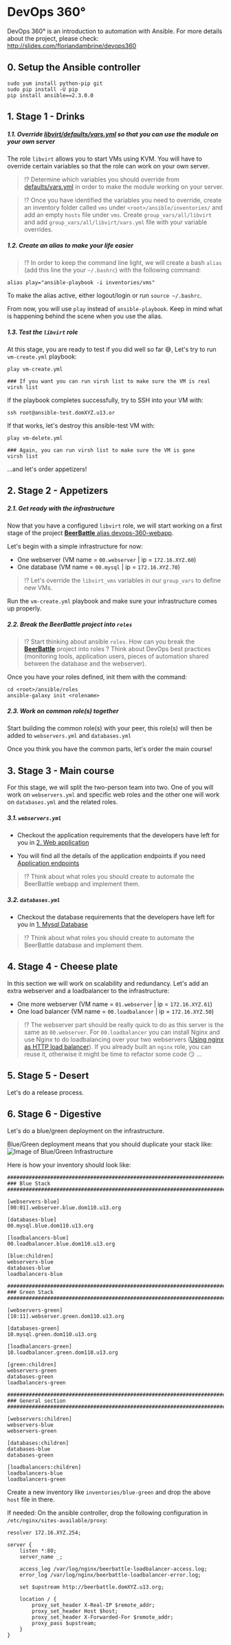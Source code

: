 # DevOps 360°

DevOps 360° is an introduction to automation with Ansible. For more details about the project, please check: http://slides.com/floriandambrine/devops360

## 0. Setup the Ansible controller

```
sudo yum install python-pip git
sudo pip install -U pip
pip install ansible==2.3.0.0
```

## 1. Stage 1 - Drinks

##### 1.1. Override [libvirt/defaults/vars.yml](ansible/roles/libvirt/defaults/main.yml) so that you can use the module on your own server

The role `libvirt` allows you to start VMs using KVM. You will have to override certain variables so that the role can work on your own server.

> :interrobang: Determine which variables you should override from [defaults/vars.yml](ansible/roles/libvirt/defaults/main.yml) in order to make the module working on your server.

> :interrobang: Once you have identified the variables you need to override, create an inventory folder called `vms` under `<root>/ansible/inventories/` and add an empty `hosts` file under `vms`. Create `group_vars/all/libvirt` and add `group_vars/all/libvirt/vars.yml` file with your variable overrides.

##### 1.2. Create an alias to make your life easier

> :interrobang: In order to keep the command line light, we will create a bash `alias` (add this line the your `~/.bashrc`) with the following command:

```
alias play="ansible-playbook -i inventories/vms"
```

To make the alias active, either logout/login or run `source ~/.bashrc`.

From now, you will use `play` instead of `ansible-playbook`. Keep in mind what is happening behind the scene when you use the alias.

##### 1.3. Test the `libvirt` role

At this stage, you are ready to test if you did well so far :sweat_smile:, Let's try to run `vm-create.yml` playbook:

```
play vm-create.yml

### If you want you can run virsh list to make sure the VM is real
virsh list
```

If the playbook completes successfully, try to SSH into your VM with:

```
ssh root@ansible-test.domXYZ.u13.or
```

If that works, let's destroy this ansible-test VM with:

```
play vm-delete.yml

### Again, you can run virsh list to make sure the VM is gone
virsh list
```

...and let's order appetizers!

## 2. Stage 2 - Appetizers

##### 2.1. Get ready with the infrastructure

Now that you have a configured `libvirt` role, we will start working on a first stage of the project [**BeerBattle** alias devops-360-webapp](https://github.com/Lowess/devops-360-webapp).

Let's begin with a simple infrastructure for now:
  * One webserver (VM name = `00.webserver` | ip = `172.16.XYZ.60`)
  * One database (VM name = `00.mysql` | ip = `172.16.XYZ.70`)

> :interrobang: Let's override the `libvirt_vms` variables in our `group_vars` to define new VMs.

Run the `vm-create.yml` playbook and make sure your infrastructure comes up properly.

##### 2.2. Break the **BeerBattle** project into `roles`

> :interrobang: Start thinking about ansible `roles`. How can you break the [**BeerBattle**](https://github.com/Lowess/devops-360-webapp) project into roles ? Think about DevOps best practices (monitoring tools, application users, pieces of automation shared between the database and the webserver).

Once you have your roles defined, init them with the command:
```
cd <root>/ansible/roles
ansible-galaxy init <rolename>
```

##### 2.3. Work on common role(s) together

Start building the common role(s) with your peer, this role(s) will then be added to `webservers.yml` and `databases.yml`

Once you think you have the common parts, let's order the main course!

## 3. Stage 3 - Main course

For this stage, we will split the two-person team into two. One of you will work on `webservers.yml` and specific web roles and the other one will work on `databases.yml` and the related roles.

##### 3.1. `webservers.yml`

* Checkout the application requirements that the developers have left for you in [2. Web application](https://github.com/Lowess/devops-360-webapp#2-web-application)

* You will find all the details of the application endpoints if you need [Application endpoints](https://github.com/Lowess/devops-360-webapp#22-application-endpoints)
> :interrobang: Think about what roles you should create to automate the BeerBattle webapp and implement them.

##### 3.2. `databases.yml`

* Checkout the database requirements that the developers have left for you in [1. Mysql Database](https://github.com/Lowess/devops-360-webapp#1-mysql-database)

> :interrobang: Think about what roles you should create to automate the BeerBattle database and implement them.

## 4. Stage 4 - Cheese plate

In this section we will work on scalability and redundancy. Let's add an extra webserver and a loadbalancer to the infrastructure:
  * One more webserver (VM name = `01.webserver` | ip = `172.16.XYZ.61`)
  * One load balancer (VM name = `00.loadbalancer` | ip = `172.16.XYZ.50`)

> :interrobang: The webserver part should be really quick to do as this server is the same as `00.webserver`. For `00.loadbalancer` you can install Nginx and use Nginx to do loadbalancing over your two webservers ([Using nginx as HTTP load balancer](http://nginx.org/en/docs/http/load_balancing.html)). If you already built an `nginx` role, you can reuse it, otherwise it might be time to refactor some code :smirk: ...

## 5. Stage 5 - Desert

Let's do a release process.

## 6. Stage 6 - Digestive

Let's do a blue/green deployment on the infrastructure.

Blue/Green deployment means that you should duplicate your stack like:
![Image of Blue/Green Infrastructure](https://martinfowler.com/bliki/images/blueGreenDeployment/blue_green_deployments.png)

Here is how your inventory should look like:

```
###############################################################################
### Blue Stack
###############################################################################

[webservers-blue]
[00:01].webserver.blue.dom110.u13.org

[databases-blue]
00.mysql.blue.dom110.u13.org

[loadbalancers-blue]
00.loadbalancer.blue.dom110.u13.org

[blue:children]
webservers-blue
databases-blue
loadbalancers-blue

###############################################################################
### Green Stack
###############################################################################

[webservers-green]
[10:11].webserver.green.dom110.u13.org

[databases-green]
10.mysql.green.dom110.u13.org

[loadbalancers-green]
10.loadbalancer.green.dom110.u13.org

[green:children]
webservers-green
databases-green
loadbalancers-green

###############################################################################
### General section
###############################################################################

[webservers:children]
webservers-blue
webservers-green

[databases:children]
databases-blue
databases-green

[loadbalancers:children]
loadbalancers-blue
loadbalancers-green
```

Create a new inventory like `inventories/blue-green` and drop the above `host` file in there.


If needed: On the ansible controller, drop the following configuration in `/etc/nginx/sites-available/proxy`:

```
resolver 172.16.XYZ.254;

server {
    listen *:80;
    server_name _;

    access_log /var/log/nginx/beerbattle-loadbalancer-access.log;
    error_log /var/log/nginx/beerbattle-loadbalancer-error.log;

    set $upstream http://beerbattle.domXYZ.u13.org;

    location / {
        proxy_set_header X-Real-IP $remote_addr;
        proxy_set_header Host $host;
        proxy_set_header X-Forwarded-For $remote_addr;
        proxy_pass $upstream;
    }
}
```